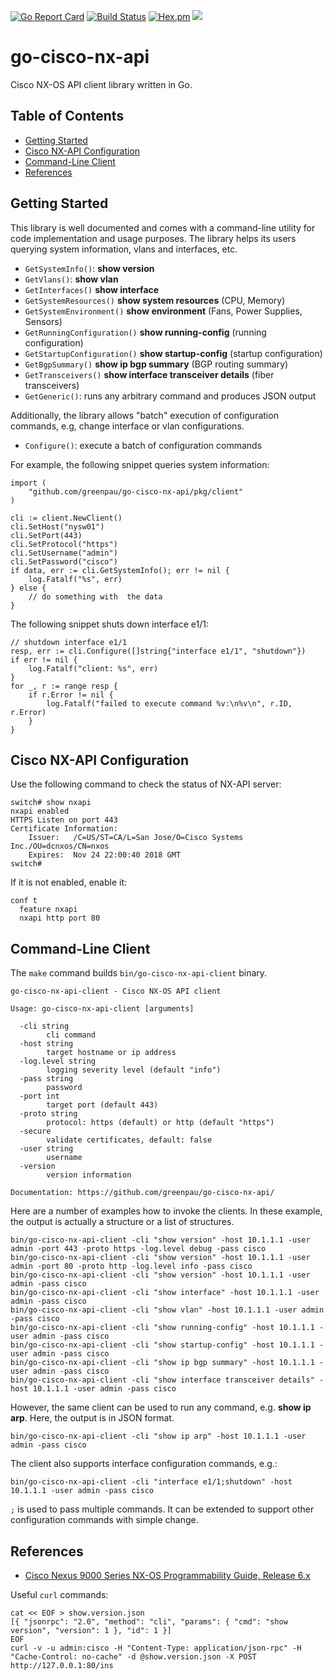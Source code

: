 [![Go Report Card](https://goreportcard.com/badge/github.com/greenpau/go-cisco-nx-api)](https://goreportcard.com/report/github.com/greenpau/go-cisco-nx-api) [![Build Status](https://travis-ci.org/greenpau/go-cisco-nx-api.svg?branch=master)](https://travis-ci.org/greenpau/go-cisco-nx-api) [![Hex.pm](https://img.shields.io/hexpm/l/plug.svg)](https://github.com/greenpau/go-cisco-nx-api) [![](https://godoc.org/github.com/greenpau/go-cisco-nx-api?status.svg)](http://godoc.org/github.com/greenpau/go-cisco-nx-api/pkg/client)

# go-cisco-nx-api

Cisco NX-OS API client library written in Go.

## Table of Contents

* [Getting Started](#getting-started)
* [Cisco NX-API Configuration](#cisco-nx-api-configuration)
* [Command-Line Client](#command-line-client)
* [References](#references)

## Getting Started

This library is well documented and comes with a command-line utility for code
implementation and usage purposes. The library helps its users querying system
information, vlans and interfaces, etc.

* `GetSystemInfo()`: **show version**
* `GetVlans()`: **show vlan**
* `GetInterfaces()` **show interface**
* `GetSystemResources()` **show system resources** (CPU, Memory)
* `GetSystemEnvironment()` **show environment** (Fans, Power Supplies, Sensors)
* `GetRunningConfiguration()` **show running-config** (running configuration)
* `GetStartupConfiguration()` **show startup-config** (startup configuration)
* `GetBgpSummary()` **show ip bgp summary** (BGP routing summary)
* `GetTransceivers()` **show interface transceiver details** (fiber transceivers)
* `GetGeneric()`: runs any arbitrary command and produces JSON output

Additionally, the library allows "batch" execution of configuration commands,
e.g, change interface or vlan configurations.

* `Configure()`: execute a batch of configuration commands

For example, the following snippet queries system information:

```golang
import (
    "github.com/greenpau/go-cisco-nx-api/pkg/client"
)

cli := client.NewClient()
cli.SetHost("nysw01")
cli.SetPort(443)
cli.SetProtocol("https")
cli.SetUsername("admin")
cli.SetPassword("cisco")
if data, err := cli.GetSystemInfo(); err != nil {
    log.Fatalf("%s", err)
} else {
    // do something with  the data
}
```

The following snippet shuts down interface e1/1:

```golang
// shutdown interface e1/1
resp, err := cli.Configure([]string{"interface e1/1", "shutdown"})
if err != nil {
    log.Fatalf("client: %s", err)
}
for _, r := range resp {
    if r.Error != nil {
        log.Fatalf("failed to execute command %v:\n%v\n", r.ID, r.Error)
    }
}

```

## Cisco NX-API Configuration

Use the following command to check the status of NX-API server:

```
switch# show nxapi
nxapi enabled
HTTPS Listen on port 443
Certificate Information:
    Issuer:   /C=US/ST=CA/L=San Jose/O=Cisco Systems Inc./OU=dcnxos/CN=nxos
    Expires:  Nov 24 22:00:40 2018 GMT
switch#
```

If it is not enabled, enable it:

```
conf t
  feature nxapi
  nxapi http port 80
```

## Command-Line Client

The `make` command builds `bin/go-cisco-nx-api-client` binary.

```
go-cisco-nx-api-client - Cisco NX-OS API client

Usage: go-cisco-nx-api-client [arguments]

  -cli string
        cli command
  -host string
        target hostname or ip address
  -log.level string
        logging severity level (default "info")
  -pass string
        password
  -port int
        target port (default 443)
  -proto string
        protocol: https (default) or http (default "https")
  -secure
        validate certificates, default: false
  -user string
        username
  -version
        version information

Documentation: https://github.com/greenpau/go-cisco-nx-api/
```

Here are a number of examples how to invoke the clients. In these example,
the output is actually a structure or a list of structures.

```
bin/go-cisco-nx-api-client -cli "show version" -host 10.1.1.1 -user admin -port 443 -proto https -log.level debug -pass cisco
bin/go-cisco-nx-api-client -cli "show version" -host 10.1.1.1 -user admin -port 80 -proto http -log.level info -pass cisco
bin/go-cisco-nx-api-client -cli "show version" -host 10.1.1.1 -user admin -pass cisco
bin/go-cisco-nx-api-client -cli "show interface" -host 10.1.1.1 -user admin -pass cisco
bin/go-cisco-nx-api-client -cli "show vlan" -host 10.1.1.1 -user admin -pass cisco
bin/go-cisco-nx-api-client -cli "show running-config" -host 10.1.1.1 -user admin -pass cisco
bin/go-cisco-nx-api-client -cli "show startup-config" -host 10.1.1.1 -user admin -pass cisco
bin/go-cisco-nx-api-client -cli "show ip bgp summary" -host 10.1.1.1 -user admin -pass cisco
bin/go-cisco-nx-api-client -cli "show interface transceiver details" -host 10.1.1.1 -user admin -pass cisco
```

However, the same client can be used to run any command, e.g. **show ip arp**.
Here, the output is in JSON format.

```
bin/go-cisco-nx-api-client -cli "show ip arp" -host 10.1.1.1 -user admin -pass cisco
```

The client also supports interface configuration commands, e.g.:
```
bin/go-cisco-nx-api-client -cli "interface e1/1;shutdown" -host 10.1.1.1 -user admin -pass cisco
```

```;``` is used to pass multiple commands.
It can be extended to support other configuration commands with simple change.

## References

* [Cisco Nexus 9000 Series NX-OS Programmability Guide, Release 6.x](https://www.cisco.com/c/en/us/td/docs/switches/datacenter/nexus9000/sw/6-x/programmability/guide/b_Cisco_Nexus_9000_Series_NX-OS_Programmability_Guide/b_Cisco_Nexus_9000_Series_NX-OS_Programmability_Guide_chapter_011.html)

Useful `curl` commands:

```
cat << EOF > show.version.json
[{ "jsonrpc": "2.0", "method": "cli", "params": { "cmd": "show version", "version": 1 }, "id": 1 }]
EOF
curl -v -u admin:cisco -H "Content-Type: application/json-rpc" -H "Cache-Control: no-cache" -d @show.version.json -X POST http://127.0.0.1:80/ins
```
